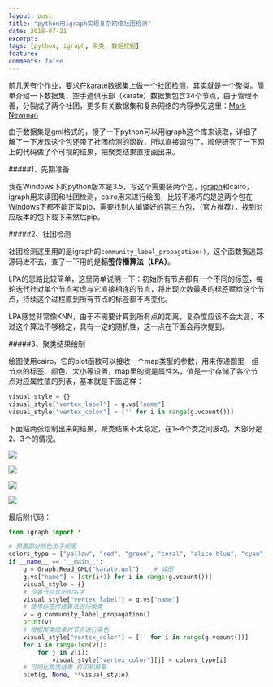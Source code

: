 ```yaml
---
layout: post
title: "python用igraph实现复杂网络社团检测"
date: 2018-07-21
excerpt: 
tags: [python, igraph, 聚类, 数据挖掘]
feature: 
comments: false
---
```


前几天有个作业，要求在karate数据集上做一个社团检测，其实就是一个聚类。简单介绍一下数据集，空手道俱乐部（karate）数据集包含34个节点，由于管理不善，分裂成了两个社团，更多有关数据集和复杂网络的内容参见这里：[Mark Newman](http://www-personal.umich.edu/~mejn/)

由于数据集是gml格式的，搜了一下python可以用igraph这个库来读取，详细了解了一下发现这个包还带了社团检测的函数，所以直接调包了，顺便研究了一下网上的代码做了个可视的结果，把聚类结果直接画出来。

#####1、先期准备

我在Windows下的python版本是3.5，写这个需要装两个包，[igraph](https://pypi.org/project/python-igraph/0.6.5/)和cairo，igraph用来读图和社团检测，cairo用来进行绘图，比较不凑巧的是这两个包在Windows下都不能正常pip，需要找别人编译好的[第三方包](https://www.lfd.uci.edu/~gohlke/pythonlibs/)，（官方推荐），找到对应版本的包下载下来然后pip。

#####2、社团检测

社团检测这里用的是igraph的`community_label_propagation()`，这个函数我追踪源码进不去，查了一下用的是**标签传播算法（LPA）**。

LPA的思路比较简单，这里简单说明一下：初始所有节点都有一个不同的标签，每轮迭代针对单个节点考虑与它直接相连的节点，将出现次数最多的标签赋给这个节点，持续这个过程直到所有节点的标签都不再变化。

LPA感觉非常像KNN，由于不需要计算到所有点的距离，复杂度应该不会太高，不过这个算法不够稳定，具有一定的随机性，这一点在下面会再次提到。

#####3、聚类结果绘制

绘图使用cairo，它的plot函数可以接收一个map类型的参数，用来传递图里一组节点的标签、颜色、大小等设置，map里的键是属性名，值是一个存储了各个节点对应属性值的列表，基本就是下面这样：

```python
visual_style = {}
visual_style["vertex_label"] = g.vs["name"]
visual_style["vertex_color"] = ['' for i in range(g.vcount())]
```

下面贴两张绘制出来的结果，聚类结果不太稳定，在1~4个类之间波动，大部分是2、3个的情况。

![](http://dle.oss-cn-beijing.aliyuncs.com/18-7-21/29144028.jpg)

![](http://dle.oss-cn-beijing.aliyuncs.com/18-7-21/84723159.jpg)

![](http://dle.oss-cn-beijing.aliyuncs.com/18-7-21/60766601.jpg)

![](http://dle.oss-cn-beijing.aliyuncs.com/18-7-21/60710099.jpg)

最后附代码：

```python
from igraph import *

# 预置部分颜色用于绘图
colors_type = ["yellow", "red", "green", "coral", "alice blue", "cyan", "pink"]
if __name__ == '__main__':
    g = Graph.Read_GML("karate.gml")    # 读图
    g.vs["name"] = [str(i+1) for i in range(g.vcount())]
    visual_style = {}
    # 设置节点显示的名字
    visual_style["vertex_label"] = g.vs["name"]
    # 使用标签传递算法进行聚类
    v = g.community_label_propagation()
    print(v)
    # 根据聚类结果对节点进行染色
    visual_style["vertex_color"] = ['' for i in range(g.vcount())]
    for i in range(len(v)):
        for j in v[i]:
            visual_style["vertex_color"][j] = colors_type[i]
    # 可视化聚类结果 打印到屏幕
    plot(g, None, **visual_style)
```